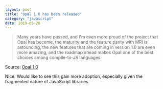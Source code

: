 ```yaml
---
layout: post
title: "Opal 1.0 has been released"
category: "javascript"
date: 2019-05-20
---
```


> Many years have passed, and I'm even more proud of the project that Opal has become, the maturity and the feature parity with MRI is astounding, the new features that are coming in version 1.0 are even more amazing, and the roadmap ahead makes Opal one of the best choices among compile-to-JS languages.

Source: [Opal 1.0](http://opalrb.com/blog/2019/05/12/opal-1-0/)

Nice.  Would like to see this gain more adoption, especially given the fragmented nature of JavaScript libraries.

